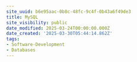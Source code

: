 ```yaml
---
site_uuid: b6e95aac-0b8c-48fc-9c4f-0b43a6f49de3
title: MySQL
site_visibility: public
date_modified: 2025-03-24T00:00:00.000Z
date_created: '2025-03-30T05:44:14.862Z'
tags:
- Software-Development
- Databases
---
```










